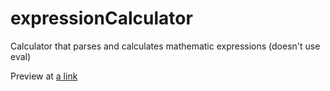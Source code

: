 # expressionCalculator
 Calculator that parses and calculates mathematic expressions (doesn't use eval)

Preview at [a link](http://htmlpreview.github.io/?https://github.com/userfriendanonymous/expressionCalculator/blob/main/index.html)
